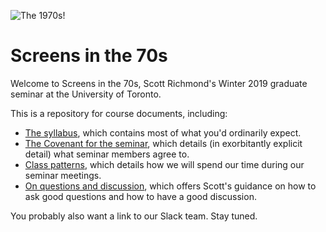 ![The 1970s!](https://cdn4.pitchfork.com/longform/636/1970s_Albums.jpg)

# Screens in the 70s
Welcome to Screens in the 70s, Scott Richmond's Winter 2019 graduate seminar at the University of Toronto.

This is a repository for course documents, including:

* [The syllabus](syllabus.md), which contains most of what you'd ordinarily expect.
* [The Covenant for the seminar](covenant.md), which details (in exorbitantly explicit detail) what seminar members agree to.
* [Class patterns](class-patterns.md), which details how we will spend our time during our seminar meetings.
* [On questions and discussion](questions-and-discussion.md), which offers Scott's guidance on how to ask good questions and how to have a good discussion.

You probably also want a link to our Slack team. Stay tuned.
